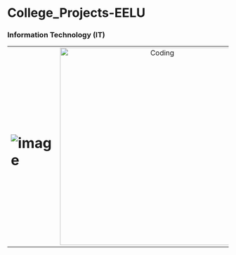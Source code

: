 # College_Projects-EELU
### Information Technology (IT)

<table align="center">
<tr border="none">
<td width="50%" align="left">
  
#  ![image](https://github.com/user-attachments/assets/0bc8aded-8e4a-4deb-a825-62425f22d1c6)


</td>
<td width="50%" align="center">

  <img align="center" alt="Coding" width="450" src="https://repository-images.githubusercontent.com/588181932/e36ec678-7984-4cdd-8e4c-a3932772ff8e">

  
  </td>
</tr>
</table>
